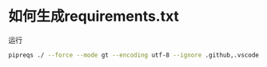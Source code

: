# 如何生成requirements.txt

运行  

```bash
pipreqs ./ --force --mode gt --encoding utf-8 --ignore .github,.vscode
```
